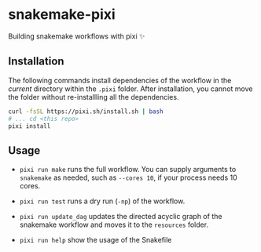 # snakemake-pixi

Building snakemake workflows with pixi ✨

## Installation

The following commands install dependencies of the workflow in the _current_
directory within the `.pixi` folder. After installation, you cannot move the
folder without re-installling all the dependencies. 

```bash
curl -fsSL https://pixi.sh/install.sh | bash
# ... cd <this repo>
pixi install
```

## Usage

* `pixi run make` runs the full workflow. You can supply arguments to `snakemake` as needed, such as `--cores 10`, if your process needs 10 cores.

* `pixi run test` runs a dry run (`-np`) of the workflow. 

* `pixi run update_dag` updates the directed acyclic graph of the snakemake workflow and moves it to the `resources` folder.

* `pixi run help` show the usage of the Snakefile
